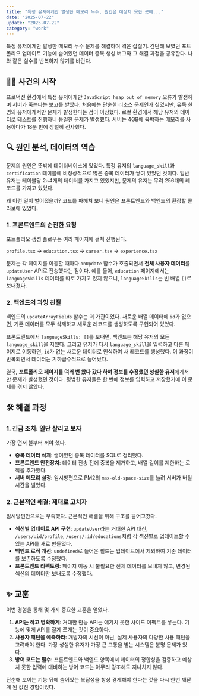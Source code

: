 ```yaml
---
title: "특정 유저에게만 발생한 메모리 누수, 원인은 예상치 못한 곳에..."
date: "2025-07-22"
update: "2025-07-22"
category: "work"
---
```


특정 유저에게만 발생한 메모리 누수 문제를 해결하며 겪은 삽질기. 간단해 보였던 포트폴리오 업데이트 기능에 숨어있던 데이터 중복 생성 버그와 그 해결 과정을 공유한다. 나와 같은 실수를 반복하지 않기를 바란다.

## 🕵️‍♂️ 사건의 시작

프로덕션 환경에서 특정 유저에게만 `JavaScript heap out of memory` 오류가 발생하며 서버가 죽는다는 보고를 받았다. 처음에는 단순한 리소스 문제인가 싶었지만, 유독 한 명의 유저에게서만 문제가 발생한다는 점이 이상했다. 로컬 환경에서 해당 유저의 데이터로 테스트를 진행하니 동일한 문제가 발생했다. 서버는 4GB에 육박하는 메모리를 사용하다가 18분 만에 장렬히 전사했다.

## 🔍 원인 분석, 데이터의 역습

문제의 원인은 뜻밖에 데이터베이스에 있었다. 특정 유저의 `language_skill`과 `certification` 테이블에 비정상적으로 많은 중복 데이터가 쌓여 있었던 것이다. 일반 유저는 테이블당 2~4개의 데이터를 가지고 있었지만, 문제의 유저는 무려 256개의 레코드를 가지고 있었다.

왜 이런 일이 벌어졌을까? 코드를 파헤쳐 보니 원인은 프론트엔드와 백엔드의 환장할 콜라보에 있었다.

### 1. 프론트엔드의 순진한 요청

포트폴리오 생성 플로우는 여러 페이지에 걸쳐 진행된다.

`profile.tsx` → `education.tsx` → `career.tsx` → `experience.tsx`

문제는 각 페이지를 이동할 때마다 `onUpdate` 함수가 호출되면서 **전체 사용자 데이터**를 `updateUser` API로 전송했다는 점이다. 예를 들어, `education` 페이지에서는 `languageSkills` 데이터를 따로 가지고 있지 않으니, `languageSkills`는 빈 배열 `[]`로 보내졌다.

### 2. 백엔드의 과잉 친절

백엔드의 `updateArrayFields` 함수는 더 가관이었다. 새로운 배열 데이터에 `id`가 없으면, 기존 데이터를 모두 삭제하고 새로운 레코드를 생성하도록 구현되어 있었다.

프론트엔드에서 `languageSkills: []`를 보내면, 백엔드는 해당 유저의 모든 `language_skill`을 지웠다. 그리고 유저가 다시 `language_skill`을 입력하고 다른 페이지로 이동하면, `id`가 없는 새로운 데이터로 인식하여 새 레코드를 생성했다. 이 과정이 반복되면서 데이터는 기하급수적으로 늘어났다.

결국, **포트폴리오 페이지를 여러 번 왔다 갔다 하며 정보를 수정했던 성실한 유저**에게서만 문제가 발생했던 것이다. 평범한 유저들은 한 번에 정보를 입력하고 저장했기에 이 문제를 겪지 않았다.

## 🛠️ 해결 과정

### 1. 긴급 조치: 일단 살리고 보자

가장 먼저 불부터 꺼야 했다.

- **중복 데이터 삭제**: 쌓여있던 중복 데이터를 SQL로 정리했다.
- **프론트엔드 안전장치**: 데이터 전송 전에 중복을 제거하고, 배열 길이를 제한하는 로직을 추가했다.
- **서버 메모리 설정**: 임시방편으로 PM2의 `max-old-space-size`를 늘려 서버가 버틸 시간을 벌었다.

### 2. 근본적인 해결: 제대로 고치자

임시방편만으로는 부족했다. 근본적인 해결을 위해 구조를 뜯어고쳤다.

- **섹션별 업데이트 API 구현**: `updateUser`라는 거대한 API 대신, `/users/:id/profile`, `/users/:id/educations`처럼 각 섹션별로 업데이트할 수 있는 API를 새로 만들었다.
- **백엔드 로직 개선**: `undefined`로 들어온 필드는 업데이트에서 제외하여 기존 데이터를 보존하도록 수정했다.
- **프론트엔드 리팩토링**: 페이지 이동 시 불필요한 전체 데이터를 보내지 않고, 변경된 섹션의 데이터만 보내도록 수정했다.

## ✨ 교훈

이번 경험을 통해 몇 가지 중요한 교훈을 얻었다.

1.  **API는 작고 명확하게**: 거대한 만능 API는 얘기치 못한 사이드 이펙트를 낳는다. 기능에 맞게 API를 잘게 쪼개는 것이 중요하다.
2.  **사용자 패턴을 예측하라**: 개발자의 시선이 아닌, 실제 사용자의 다양한 사용 패턴을 고려해야 한다. 가장 성실한 유저가 가장 큰 고통을 받는 시스템은 분명 문제가 있다.
3.  **방어 코드는 필수**: 프론트엔드와 백엔드 양쪽에서 데이터의 정합성을 검증하고 예상치 못한 입력에 대비하는 방어 코드는 아무리 강조해도 지나치지 않다.

단순해 보이는 기능 뒤에 숨어있는 복잡성을 항상 경계해야 한다는 것을 다시 한번 깨닫게 된 값진 경험이었다.
